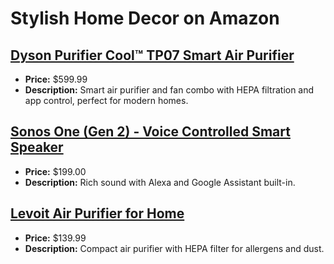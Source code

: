 # Stylish Home Decor on Amazon

## [Dyson Purifier Cool™ TP07 Smart Air Purifier](https://www.amazon.com/dp/B0949GV3TJ?tag=mychanneld-20)
- **Price:** $599.99
- **Description:** Smart air purifier and fan combo with HEPA filtration and app control, perfect for modern homes.

## [Sonos One (Gen 2) - Voice Controlled Smart Speaker](https://www.amazon.com/dp/B07W95BQ69?tag=mychanneld-20)
- **Price:** $199.00
- **Description:** Rich sound with Alexa and Google Assistant built-in.

## [Levoit Air Purifier for Home](https://www.amazon.com/dp/B07VVK39F7?tag=mychanneld-20)
- **Price:** $139.99
- **Description:** Compact air purifier with HEPA filter for allergens and dust.

